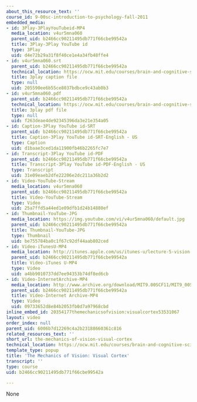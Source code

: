 ```yaml
---
about_this_resource_text: ''
course_id: 9-00sc-introduction-to-psychology-fall-2011
embedded_media:
- id: 3Play-3PlayYouTubeid-MP4
  media_location: v4ur5mna060
  parent_uid: b2466cc90211495db771f66cbe99542a
  title: 3Play-3Play YouTube id
  type: 3Play
  uid: d4e72b29a31f8f40ce1e4a34fb48ffe4
- id: v4ur5mna060.srt
  parent_uid: b2466cc90211495db771f66cbe99542a
  technical_location: https://ocw.mit.edu/courses/brain-and-cognitive-sciences/9-00sc-introduction-to-psychology-fall-2011/vision-i/the-mechanics-of-vision-visual-cortex/v4ur5mna060.srt
  title: 3play caption file
  type: null
  uid: 205590ee6b55ce8037bdbce9c43ab0b3
- id: v4ur5mna060.pdf
  parent_uid: b2466cc90211495db771f66cbe99542a
  technical_location: https://ocw.mit.edu/courses/brain-and-cognitive-sciences/9-00sc-introduction-to-psychology-fall-2011/vision-i/the-mechanics-of-vision-visual-cortex/v4ur5mna060.pdf
  title: 3play pdf file
  type: null
  uid: f263deae4de92345396da3e21e354a05
- id: Caption-3Play YouTube id-SRT
  parent_uid: b2466cc90211495db771f66cbe99542a
  title: Caption-3Play YouTube id-SRT-English - US
  type: Caption
  uid: d1baae3ced1da11900fb46b2265fc7e7
- id: Transcript-3Play YouTube id-PDF
  parent_uid: b2466cc90211495db771f66cbe99542a
  title: Transcript-3Play YouTube id-PDF-English - US
  type: Transcript
  uid: 31e09eaeb2dfe22206e2dc211a36b2d2
- id: Video-YouTube-Stream
  media_location: v4ur5mna060
  parent_uid: b2466cc90211495db771f66cbe99542a
  title: Video-YouTube-Stream
  type: Video
  uid: 25a7ffd5a44ed1e09dfb1d24b14880ef
- id: Thumbnail-YouTube-JPG
  media_location: https://img.youtube.com/vi/v4ur5mna060/default.jpg
  parent_uid: b2466cc90211495db771f66cbe99542a
  title: Thumbnail-YouTube-JPG
  type: Thumbnail
  uid: be755784ba0c1f67c92df44aab802ced
- id: Video-iTunesU-MP4
  media_location: http://itunes.apple.com/us/itunes-u/lecture-5-vision-1/id501335817?i=110362867
  parent_uid: b2466cc90211495db771f66cbe99542a
  title: Video-iTunes U-MP4
  type: Video
  uid: a4bb9010737dd7ee94353b74df8ed6cb
- id: Video-InternetArchive-MP4
  media_location: http://www.archive.org/download/MIT9.00SCF11/MIT9_00SCF11_lec05_300k.mp4
  parent_uid: b2466cc90211495db771f66cbe99542a
  title: Video-Internet Archive-MP4
  type: Video
  uid: 09733652d8e84b2053fb0d7a97968cbd
inline_embed_id: 20354177themechanicsofvision:visualcortex53531067
layout: video
order_index: null
parent_uid: 6006b7d12269c4a2b23188660361c816
related_resources_text: ''
short_url: the-mechanics-of-vision-visual-cortex
technical_location: https://ocw.mit.edu/courses/brain-and-cognitive-sciences/9-00sc-introduction-to-psychology-fall-2011/vision-i/the-mechanics-of-vision-visual-cortex
template_type: popup
title: 'The Mechanics of Vision: Visual Cortex'
transcript: ''
type: course
uid: b2466cc90211495db771f66cbe99542a

---
```

None
